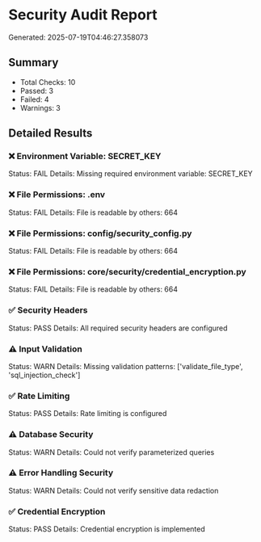 
# Security Audit Report
Generated: 2025-07-19T04:46:27.358073

## Summary
- Total Checks: 10
- Passed: 3
- Failed: 4
- Warnings: 3

## Detailed Results

### ❌ Environment Variable: SECRET_KEY
Status: FAIL
Details: Missing required environment variable: SECRET_KEY

### ❌ File Permissions: .env
Status: FAIL
Details: File is readable by others: 664

### ❌ File Permissions: config/security_config.py
Status: FAIL
Details: File is readable by others: 664

### ❌ File Permissions: core/security/credential_encryption.py
Status: FAIL
Details: File is readable by others: 664

### ✅ Security Headers
Status: PASS
Details: All required security headers are configured

### ⚠️ Input Validation
Status: WARN
Details: Missing validation patterns: ['validate_file_type', 'sql_injection_check']

### ✅ Rate Limiting
Status: PASS
Details: Rate limiting is configured

### ⚠️ Database Security
Status: WARN
Details: Could not verify parameterized queries

### ⚠️ Error Handling Security
Status: WARN
Details: Could not verify sensitive data redaction

### ✅ Credential Encryption
Status: PASS
Details: Credential encryption is implemented
